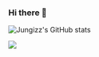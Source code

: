### Hi there 👋

<!--
**jungizz/jungizz** is a ✨ _special_ ✨ repository because its `README.md` (this file) appears on your GitHub profile.

Here are some ideas to get you started:

- 🔭 I’m currently working on ...
- 🌱 I’m currently learning ...
- 👯 I’m looking to collaborate on ...
- 🤔 I’m looking for help with ...
- 💬 Ask me about ...
- 📫 How to reach me: ...
- 😄 Pronouns: ...
- ⚡ Fun fact: ...
-->

![Jungizz's GitHub stats](https://github-readme-stats.vercel.app/api?username=jungizz&show_icons=true&theme=radical)

<a href="https://www.instagram.com/jung0_n_/" target="_blank"><img src="https://img.shields.io/badge/@jung0_n-FFFFFF?style=social&logo=Instagram&logoColor=E4405F"/></a>
